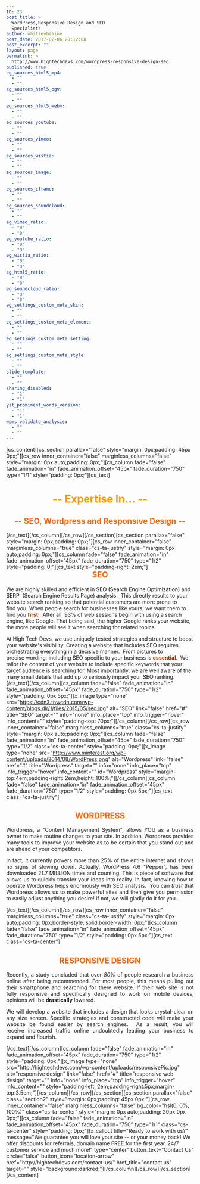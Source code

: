 ```yaml
---
ID: 23
post_title: >
  WordPress,Responsive Design and SEO
  Specialists
author: whitleyblaine
post_date: 2017-02-06 20:12:08
post_excerpt: ""
layout: page
permalink: >
  http://www.hightechdevs.com/wordpress-responsive-design-seo
published: true
eg_sources_html5_mp4:
  - ""
  - ""
eg_sources_html5_ogv:
  - ""
  - ""
eg_sources_html5_webm:
  - ""
  - ""
eg_sources_youtube:
  - ""
  - ""
eg_sources_vimeo:
  - ""
  - ""
eg_sources_wistia:
  - ""
  - ""
eg_sources_image:
  - ""
  - ""
eg_sources_iframe:
  - ""
  - ""
eg_sources_soundcloud:
  - ""
  - ""
eg_vimeo_ratio:
  - "0"
  - "0"
eg_youtube_ratio:
  - "0"
  - "0"
eg_wistia_ratio:
  - "0"
  - "0"
eg_html5_ratio:
  - "0"
  - "0"
eg_soundcloud_ratio:
  - "0"
  - "0"
eg_settings_custom_meta_skin:
  - ""
  - ""
eg_settings_custom_meta_element:
  - ""
  - ""
eg_settings_custom_meta_setting:
  - ""
  - ""
eg_settings_custom_meta_style:
  - ""
  - ""
slide_template:
  - ""
  - ""
sharing_disabled:
  - "1"
  - "1"
yst_prominent_words_version:
  - "1"
  - "1"
wpms_validate_analysis:
  - ""
  - ""
---
```

[cs_content][cs_section parallax="false" style="margin: 0px;padding: 45px 0px;"][cs_row inner_container="false" marginless_columns="false" style="margin: 0px auto;padding: 0px;"][cs_column fade="false" fade_animation="in" fade_animation_offset="45px" fade_duration="750" type="1/1" style="padding: 0px;"][cs_text]
<h1 style="text-align: center;"><span style="color: #ff9900;"><strong>-- Expertise In... --</strong></span></h1>
<h2 style="text-align: center;"><span style="color: #ff6600;">-- SEO, Wordpress and Responsive Design --</span></h2>
[/cs_text][/cs_column][/cs_row][/cs_section][cs_section parallax="false" style="margin: 0px;padding: 0px;"][cs_row inner_container="false" marginless_columns="true" class="cs-ta-justify" style="margin: 0px auto;padding: 0px;"][cs_column fade="false" fade_animation="in" fade_animation_offset="45px" fade_duration="750" type="1/2" style="padding: 0;"][cs_text style="padding-right: 2em;"]
<h2 style="text-align: center; margin-top: 0;"><span style="color: #ff6600;">SEO</span></h2>
We are highly skilled and efficient in <span style="color: #000000;">SEO (Search Engine Optimization)</span> and<span style="color: #000000;"> SERP</span>  (Search Engine Results Page) analysis. <span style="color: #993300;"> </span>This directly results to your website search ranking so that potential customers are more prone to find you. When people search for businesses like yours, we want them to find <em>you </em><span style="color: #993300;"><strong>first</strong></span>!  After all, 93% of web sessions begin with using a search engine, like Google. That being said, the higher Google ranks your website, the more people will see it when searching for related topics.

At High Tech Devs, we use uniquely tested strategies and structure to boost your website's visibility. Creating a website that includes <span style="color: #000000;">SEO</span> requires orchestrating everything in a decisive manner.  From pictures to precise wording, including <span style="color: #000000;">SEO</span> specific to your business is <span style="color: #993300;"><strong>essential</strong></span>.  We tailor the content of your website to include specific keywords that your target audience is searching for. Most importantly, we are well aware of the many small details that add up to seriously impact your <span style="color: #000000;">SEO </span>ranking.[/cs_text][/cs_column][cs_column fade="false" fade_animation="in" fade_animation_offset="45px" fade_duration="750" type="1/2" style="padding: 0px 5px;"][x_image type="none" src="https://cdn3.tnwcdn.com/wp-content/blogs.dir/1/files/2015/05/seo.jpg" alt="SEO" link="false" href="#" title="SEO" target="" info="none" info_place="top" info_trigger="hover" info_content="" style="padding-top: 70px;"][/cs_column][/cs_row][cs_row inner_container="false" marginless_columns="true" class="cs-ta-justify" style="margin: 0px auto;padding: 0px;"][cs_column fade="false" fade_animation="in" fade_animation_offset="45px" fade_duration="750" type="1/2" class="cs-ta-center" style="padding: 0px;"][x_image type="none" src="http://www.minterest.org/wp-content/uploads/2014/08/WordPress.png" alt="Wordpress" link="false" href="#" title="Wordpress" target="" info="none" info_place="top" info_trigger="hover" info_content="" id="Wordpress" style="margin-top:4em;padding-right: 2em;height: 100%;"][/cs_column][cs_column fade="false" fade_animation="in" fade_animation_offset="45px" fade_duration="750" type="1/2" style="padding: 0px 5px;"][cs_text class="cs-ta-justify"]
<h2 style="text-align: center;"><span style="color: #ff6600;">WORDPRESS</span></h2>
<p style="text-align: justify;">Wordpress, a "Content Management System", allows YOU as a business owner to make routine changes to your site. In addition, Wordpress provides many tools to improve your website as to be certain that you stand out and are ahead of your competitors.</p>
<p style="text-align: justify;">In fact, it currently powers more than 25% of the entire internet and shows no signs of slowing down. Actually, WordPress 4.6 “Pepper”, has been downloaded 21.7 MILLION times and counting. This is piece of software that allows us to quickly transfer your ideas into reality. In fact, knowing how to operate Wordpress helps enormously with SEO analysis.  You can <em>trust</em> that Wordpress allows us to make powerful sites and then give you permission to easily adjust anything you desire! If not, we will gladly do it for you.</p>
[/cs_text][/cs_column][/cs_row][cs_row inner_container="false" marginless_columns="true" class="cs-ta-justify" style="margin: 0px auto;padding: 0px;border-style: solid;border-width: 0px;"][cs_column fade="false" fade_animation="in" fade_animation_offset="45px" fade_duration="750" type="1/2" style="padding: 0px 5px;"][cs_text class="cs-ta-center"]
<h2 style="text-align: center;"><span style="color: #ff6600;"><strong>RESPONSIVE DESIGN</strong></span></h2>
<p style="text-align: justify;">Recently, a study concluded that over <em>80%</em> of people research a business online after being recommended. For most people, this means pulling out their smartphone and searching for there website. If their web site is not fully responsive and specifically designed to work on mobile devices, opinions will be <strong>drastically</strong> lowered.</p>
<p style="text-align: justify;">We will develop a website that includes a design that looks crystal-clear on any size screen. Specific strategies and constructed code will make your website be found easier by search engines.  As a result, you will receive increased traffic online undoubtedly leading your business to expand and flourish.</p>
[/cs_text][/cs_column][cs_column fade="false" fade_animation="in" fade_animation_offset="45px" fade_duration="750" type="1/2" style="padding: 0px;"][x_image type="none" src="http://hightechdevs.com/wp-content/uploads/responsivePic.jpg" alt="responsive design" link="false" href="#" title="responsive web design" target="" info="none" info_place="top" info_trigger="hover" info_content="" style="padding-left: 2em;padding-right:5px;margin-top:3.5em;"][/cs_column][/cs_row][/cs_section][cs_section parallax="false" class="section2" style="margin: 0px;padding: 45px 0px;"][cs_row inner_container="false" marginless_columns="false" bg_color="hsl(0, 0%, 100%)" class="cs-ta-center" style="margin: 0px auto;padding: 20px 0px 0px;"][cs_column fade="false" fade_animation="in" fade_animation_offset="45px" fade_duration="750" type="1/1" class="cs-ta-center" style="padding: 0px;"][x_callout title="Ready to work with us?" message="We guarantee you will love your site -- or your money back!
We offer discounts for referrals, domain name FREE for the first year, 24/7 customer service and much more!" type="center" button_text="Contact Us" circle="false" button_icon="location-arrow" href="http://hightechdevs.com/contact-us/" href_title="contact us" target="" style="background:darkred;"][/cs_column][/cs_row][/cs_section][/cs_content]